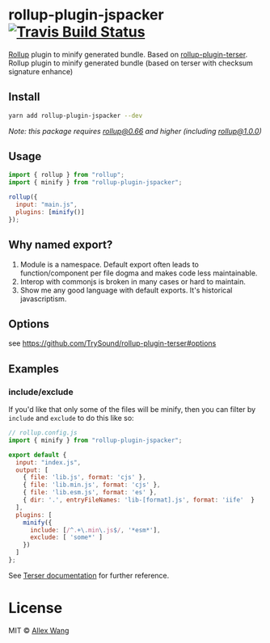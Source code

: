 # rollup-plugin-jspacker [![Travis Build Status][travis-img]][travis]

[travis-img]: https://travis-ci.org/allex/rollup-plugin-jspacker.svg
[travis]: https://travis-ci.org/allex/rollup-plugin-jspacker

[Rollup](https://github.com/rollup/rollup) plugin to minify generated bundle. Based on [rollup-plugin-terser](https://github.com/TrySound/rollup-plugin-terser).
Rollup plugin to minify generated bundle (based on terser with checksum signature enhance)

## Install

```sh
yarn add rollup-plugin-jspacker --dev
```

*Note: this package requires rollup@0.66 and higher (including rollup@1.0.0)*

## Usage

```js
import { rollup } from "rollup";
import { minify } from "rollup-plugin-jspacker";

rollup({
  input: "main.js",
  plugins: [minify()]
});
```

## Why named export?

1. Module is a namespace. Default export often leads to function/component per file dogma and makes code less maintainable.
2. Interop with commonjs is broken in many cases or hard to maintain.
3. Show me any good language with default exports. It's historical javascriptism.


## Options

see <https://github.com/TrySound/rollup-plugin-terser#options>

## Examples

### include/exclude
If you'd like that only some of the files will be minify, then you can filter by `include` and `exclude` to do this like so:

```js
// rollup.config.js
import { minify } from "rollup-plugin-jspacker";

export default {
  input: "index.js",
  output: [
    { file: 'lib.js', format: 'cjs' },
    { file: 'lib.min.js', format: 'cjs' },
    { file: 'lib.esm.js', format: 'es' },
    { dir: '.', entryFileNames: 'lib-[format].js', format: 'iife'  }
  ],
  plugins: [
    minify({
      include: [/^.+\.min\.js$/, '*esm*'], 
      exclude: [ 'some*' ]
    })
  ]
};
```

See [Terser documentation](https://github.com/fabiosantoscode/terser#terser) for further reference.

# License

MIT © [Allex Wang](http://iallex.com)
